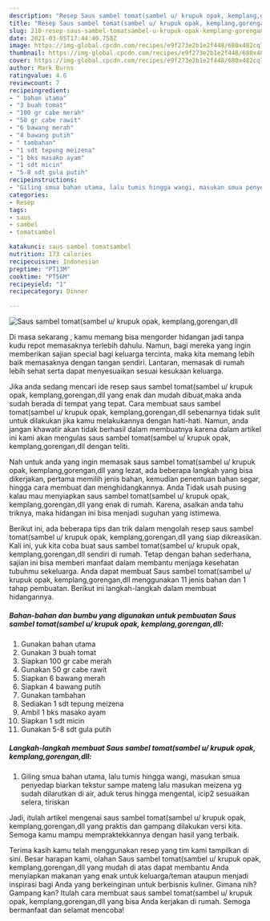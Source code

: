 ```yaml
---
description: "Resep Saus sambel tomat(sambel u/ krupuk opak, kemplang,gorengan,dll yang nikmat Untuk Jualan"
title: "Resep Saus sambel tomat(sambel u/ krupuk opak, kemplang,gorengan,dll yang nikmat Untuk Jualan"
slug: 210-resep-saus-sambel-tomatsambel-u-krupuk-opak-kemplang-gorengan-dll-yang-nikmat-untuk-jualan
date: 2021-03-05T17:44:40.758Z
image: https://img-global.cpcdn.com/recipes/e9f273e2b1e2f448/680x482cq70/saus-sambel-tomatsambel-u-krupuk-opak-kemplanggorengandll-foto-resep-utama.jpg
thumbnail: https://img-global.cpcdn.com/recipes/e9f273e2b1e2f448/680x482cq70/saus-sambel-tomatsambel-u-krupuk-opak-kemplanggorengandll-foto-resep-utama.jpg
cover: https://img-global.cpcdn.com/recipes/e9f273e2b1e2f448/680x482cq70/saus-sambel-tomatsambel-u-krupuk-opak-kemplanggorengandll-foto-resep-utama.jpg
author: Mark Burns
ratingvalue: 4.6
reviewcount: 7
recipeingredient:
- " bahan utama"
- "3 buah tomat"
- "100 gr cabe merah"
- "50 gr cabe rawit"
- "6 bawang merah"
- "4 bawang putih"
- " tambahan"
- "1 sdt tepung meizena"
- "1 bks masako ayam"
- "1 sdt micin"
- "5-8 sdt gula putih"
recipeinstructions:
- "Giling smua bahan utama, lalu tumis hingga wangi, masukan smua penyedap biarkan tekstur sampe mateng lalu masukan meizena yg sudah dilarutkan di air, aduk terus hingga mengental, icip2 sesuaikan selera, tiriskan"
categories:
- Resep
tags:
- saus
- sambel
- tomatsambel

katakunci: saus sambel tomatsambel 
nutrition: 173 calories
recipecuisine: Indonesian
preptime: "PT13M"
cooktime: "PT56M"
recipeyield: "1"
recipecategory: Dinner

---
```



![Saus sambel tomat(sambel u/ krupuk opak, kemplang,gorengan,dll](https://img-global.cpcdn.com/recipes/e9f273e2b1e2f448/680x482cq70/saus-sambel-tomatsambel-u-krupuk-opak-kemplanggorengandll-foto-resep-utama.jpg)

Di masa  sekarang , kamu memang bisa mengorder hidangan jadi tanpa kudu repot memasaknya terlebih dahulu. Namun, bagi mereka yang ingin memberikan sajian special bagi keluarga tercinta, maka kita memang lebih baik memasaknya dengan tangan sendiri. Lantaran, memasak di rumah lebih sehat serta dapat menyesuaikan sesuai kesukaan keluarga.

Jika anda sedang mencari ide resep saus sambel tomat(sambel u/ krupuk opak, kemplang,gorengan,dll yang enak dan mudah dibuat,maka anda sudah berada di tempat yang tepat. Cara membuat saus sambel tomat(sambel u/ krupuk opak, kemplang,gorengan,dll  sebenarnya tidak sulit untuk dilakukan jika kamu melakukannya dengan hati-hati. Namun, anda jangan khawatir akan tidak berhasil dalam membuatnya 
karena dalam artikel ini kami akan mengulas saus sambel tomat(sambel u/ krupuk opak, kemplang,gorengan,dll dengan teliti.  



Nah untuk anda yang ingin memasak saus sambel tomat(sambel u/ krupuk opak, kemplang,gorengan,dll yang lezat, ada beberapa langkah yang bisa dikerjakan, pertama memilih jenis bahan, kemudian penentuan bahan segar, hingga cara membuat dan menghidangkannya. Anda Tidak usah pusing kalau mau menyiapkan saus sambel tomat(sambel u/ krupuk opak, kemplang,gorengan,dll yang enak di rumah. Karena, asalkan anda  tahu triknya, maka hidangan ini bisa menjadi suguhan yang istimewa.

Berikut ini, ada beberapa tips dan trik dalam mengolah resep saus sambel tomat(sambel u/ krupuk opak, kemplang,gorengan,dll yang siap dikreasikan. Kali ini, yuk kita coba buat saus sambel tomat(sambel u/ krupuk opak, kemplang,gorengan,dll sendiri di rumah. Tetap dengan bahan sederhana, sajian ini bisa memberi manfaat dalam membantu menjaga kesehatan tubuhmu sekeluarga. Anda dapat membuat Saus sambel tomat(sambel u/ krupuk opak, kemplang,gorengan,dll menggunakan 11 jenis bahan dan 1 tahap pembuatan. Berikut ini langkah-langkah dalam membuat hidangannya.

<!--inarticleads1-->

##### Bahan-bahan dan bumbu yang digunakan untuk pembuatan Saus sambel tomat(sambel u/ krupuk opak, kemplang,gorengan,dll:

1. Gunakan  bahan utama
1. Gunakan 3 buah tomat
1. Siapkan 100 gr cabe merah
1. Gunakan 50 gr cabe rawit
1. Siapkan 6 bawang merah
1. Siapkan 4 bawang putih
1. Gunakan  tambahan
1. Sediakan 1 sdt tepung meizena
1. Ambil 1 bks masako ayam
1. Siapkan 1 sdt micin
1. Gunakan 5-8 sdt gula putih




<!--inarticleads2-->

##### Langkah-langkah membuat Saus sambel tomat(sambel u/ krupuk opak, kemplang,gorengan,dll:

1. Giling smua bahan utama, lalu tumis hingga wangi, masukan smua penyedap biarkan tekstur sampe mateng lalu masukan meizena yg sudah dilarutkan di air, aduk terus hingga mengental, icip2 sesuaikan selera, tiriskan




Jadi, itulah artikel mengenai  saus sambel tomat(sambel u/ krupuk opak, kemplang,gorengan,dll  yang praktis dan gampang dilakukan versi kita. Semoga kamu mampu mempraktekkannya dengan hasil yang terbaik. 

Terima kasih kamu telah menggunakan resep yang tim kami tampilkan di sini. Besar harapan kami, olahan  Saus sambel tomat(sambel u/ krupuk opak, kemplang,gorengan,dll yang mudah di atas dapat membantu Anda menyiapkan makanan yang enak untuk keluarga/teman ataupun menjadi inspirasi bagi Anda yang berkeinginan untuk berbisnis kuliner. Gimana nih? Gampang kan? Itulah cara membuat saus sambel tomat(sambel u/ krupuk opak, kemplang,gorengan,dll yang bisa Anda kerjakan di rumah. Semoga bermanfaat dan selamat mencoba!

